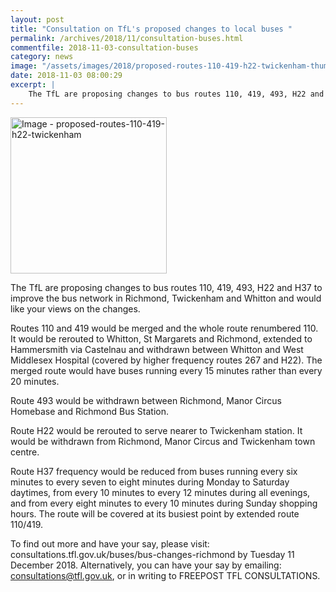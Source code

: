 ```yaml
---
layout: post
title: "Consultation on TfL's proposed changes to local buses "
permalink: /archives/2018/11/consultation-buses.html
commentfile: 2018-11-03-consultation-buses
category: news
image: "/assets/images/2018/proposed-routes-110-419-h22-twickenham-thumb.jpg"
date: 2018-11-03 08:00:29
excerpt: |
    The TfL are proposing changes to bus routes 110, 419, 493, H22 and H37 to improve the bus network in Richmond, Twickenham and Whitton and would like your views on the changes.
---
```


<a href="/assets/images/2018/proposed-routes-110-419-h22-twickenham.jpg" title="Click for a larger image"><img src="/assets/images/2018/proposed-routes-110-419-h22-twickenham-thumb.jpg" width="250" alt="Image - proposed-routes-110-419-h22-twickenham"  class="photo right"/></a>



The TfL are proposing changes to bus routes 110, 419, 493, H22 and H37 to improve the bus network in Richmond, Twickenham and Whitton and would like your views on the changes.

Routes 110 and 419 would be merged and the whole route renumbered 110. It would be rerouted to Whitton, St Margarets and Richmond, extended to Hammersmith via Castelnau and withdrawn between Whitton and West Middlesex Hospital (covered by higher frequency routes 267 and H22). The merged route would have buses running every 15 minutes rather than every 20 minutes.

Route 493 would be withdrawn between Richmond, Manor Circus Homebase and Richmond Bus Station.

Route H22 would be rerouted to serve nearer to Twickenham station. It would be withdrawn from Richmond, Manor Circus and Twickenham town centre.

Route H37 frequency would be reduced from buses running every six minutes to every seven to eight minutes during Monday to Saturday daytimes, from every 10 minutes to every 12 minutes during all evenings, and from every eight minutes to every 10 minutes during Sunday shopping hours. The route will be covered at its busiest point by extended route 110/419.

To find out more and have your say, please visit: consultations.tfl.gov.uk/buses/bus-changes-richmond by Tuesday 11 December 2018. Alternatively, you can have your say by emailing: [consultations@tfl.gov.uk](:mailto:consultations@tfl.gov.uk), or in writing to FREEPOST TFL CONSULTATIONS.
